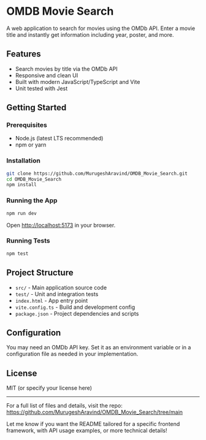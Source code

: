 # OMDB Movie Search

A web application to search for movies using the OMDb API. Enter a movie title and instantly get information including year, poster, and more.

## Features

- Search movies by title via the OMDb API
- Responsive and clean UI
- Built with modern JavaScript/TypeScript and Vite
- Unit tested with Jest

## Getting Started

### Prerequisites

- Node.js (latest LTS recommended)
- npm or yarn

### Installation

```bash
git clone https://github.com/MurugeshAravind/OMDB_Movie_Search.git
cd OMDB_Movie_Search
npm install
```

### Running the App

```bash
npm run dev
```

Open [http://localhost:5173](http://localhost:5173) in your browser.

### Running Tests

```bash
npm test
```

## Project Structure

- `src/` - Main application source code
- `test/` - Unit and integration tests
- `index.html` - App entry point
- `vite.config.ts` - Build and development config
- `package.json` - Project dependencies and scripts

## Configuration

You may need an OMDb API key. Set it as an environment variable or in a configuration file as needed in your implementation.

## License

MIT (or specify your license here)

---

For a full list of files and details, visit the repo:  
https://github.com/MurugeshAravind/OMDB_Movie_Search/tree/main

Let me know if you want the README tailored for a specific frontend framework, with API usage examples, or more technical details!